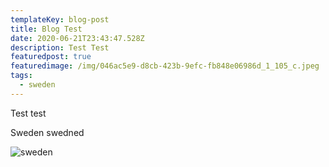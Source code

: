 ```yaml
---
templateKey: blog-post
title: Blog Test
date: 2020-06-21T23:43:47.528Z
description: Test Test
featuredpost: true
featuredimage: /img/046ac5e9-d8cb-423b-9efc-fb848e06986d_1_105_c.jpeg
tags:
  - sweden
---
```


Test test

Sweden swedned

![sweden](/img/0b58e17a-12ef-4ebe-aa51-550c9db27d45_1_105_c.jpeg "SWeden")
